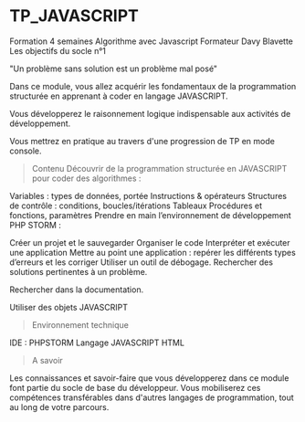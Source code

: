 # TP_JAVASCRIPT
Formation 4 semaines
Algorithme avec Javascript
Formateur Davy Blavette
Les objectifs du socle n°1



"Un problème sans solution est un problème mal posé"

Dans ce module, vous allez acquérir les fondamentaux de la programmation structurée en apprenant à coder en langage JAVASCRIPT.

Vous développerez le raisonnement logique indispensable aux activités de développement.

Vous mettrez en pratique au travers d'une progression de TP en mode console.

 > Contenu
Découvrir de la programmation structurée en JAVASCRIPT pour coder des algorithmes :

Variables : types de données, portée
Instructions & opérateurs
Structures de contrôle : conditions, boucles/itérations
Tableaux
Procédures et fonctions, paramètres
Prendre en main l’environnement de développement PHP STORM :

Créer un projet et le sauvegarder
Organiser le code
Interpréter et exécuter une application
Mettre au point une application : repérer les différents types d’erreurs et les corriger
Utiliser un outil de débogage.
Rechercher des solutions pertinentes à un problème.

Rechercher dans la documentation.

Utiliser des objets JAVASCRIPT

 > Environnement technique

IDE : PHPSTORM
Langage JAVASCRIPT
HTML

 > A savoir

Les connaissances et savoir-faire que vous développerez dans ce module font partie du socle de base du développeur.
Vous mobiliserez ces compétences transférables dans d'autres langages de programmation, tout au long de votre parcours.
